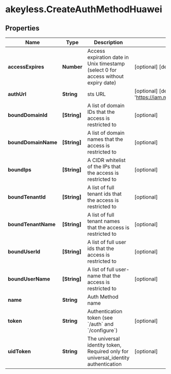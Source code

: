 # akeyless.CreateAuthMethodHuawei

## Properties

Name | Type | Description | Notes
------------ | ------------- | ------------- | -------------
**accessExpires** | **Number** | Access expiration date in Unix timestamp (select 0 for access without expiry date) | [optional] [default to 0]
**authUrl** | **String** | sts URL | [optional] [default to &#39;https://iam.myhwclouds.com:443/v3&#39;]
**boundDomainId** | **[String]** | A list of domain IDs that the access is restricted to | [optional] 
**boundDomainName** | **[String]** | A list of domain names that the access is restricted to | [optional] 
**boundIps** | **[String]** | A CIDR whitelist of the IPs that the access is restricted to | [optional] 
**boundTenantId** | **[String]** | A list of full tenant ids that the access is restricted to | [optional] 
**boundTenantName** | **[String]** | A list of full tenant names that the access is restricted to | [optional] 
**boundUserId** | **[String]** | A list of full user ids that the access is restricted to | [optional] 
**boundUserName** | **[String]** | A list of full user-name that the access is restricted to | [optional] 
**name** | **String** | Auth Method name | 
**token** | **String** | Authentication token (see &#x60;/auth&#x60; and &#x60;/configure&#x60;) | [optional] 
**uidToken** | **String** | The universal identity token, Required only for universal_identity authentication | [optional] 



